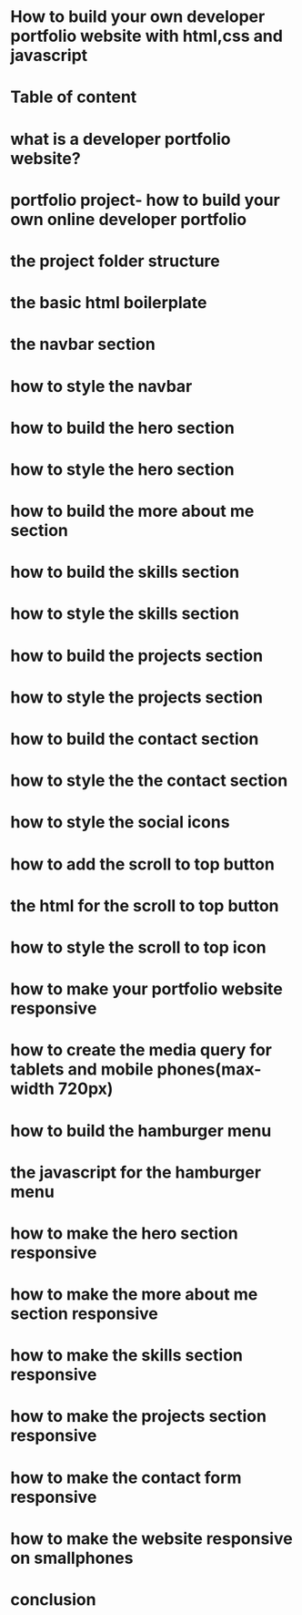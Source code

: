 # How to build your own developer portfolio website with html,css and javascript

# Table of content

# what is a developer portfolio website?

# portfolio project- how to build your own online developer portfolio

# the project folder structure

# the basic html boilerplate

# the navbar section

# how to style the navbar

# how to build the hero section

# how to style the hero section

# how to build the more about me section

# how to build the skills section

# how to style the skills section

# how to build the projects section

# how to style the projects section

# how to build the contact section

# how to style the the contact section

# how to style the social icons 

# how to add the scroll to top button

# the html for the scroll to top button

# how to style the scroll to top icon

# how to make your portfolio website responsive

# how to create the media query for tablets and mobile phones(max-width 720px)

# how to build the hamburger menu

# the javascript for the hamburger menu

# how to make the hero section responsive

# how to make the more about me section responsive

# how to make the skills section responsive

# how to make the projects section responsive

# how to make the contact form responsive

# how to make the website responsive on smallphones

# conclusion


